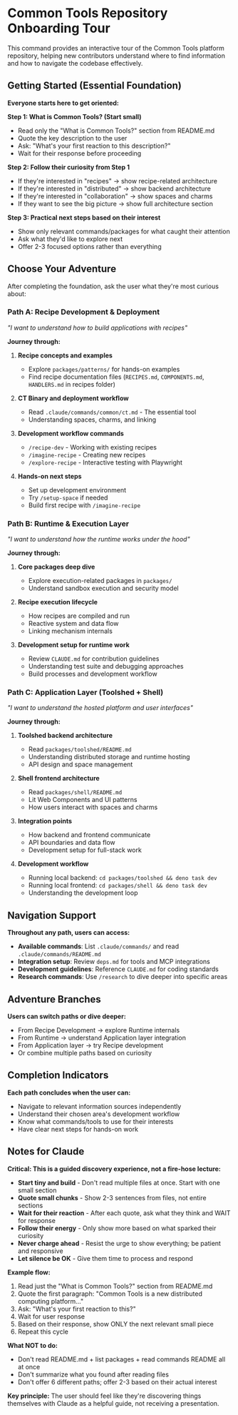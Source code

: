# Common Tools Repository Onboarding Tour

This command provides an interactive tour of the Common Tools platform repository, helping new contributors understand where to find information and how to navigate the codebase effectively.

## Getting Started (Essential Foundation)

**Everyone starts here to get oriented:**

**Step 1: What is Common Tools? (Start small)**
- Read only the "What is Common Tools?" section from README.md
- Quote the key description to the user
- Ask: "What's your first reaction to this description?"
- Wait for their response before proceeding

**Step 2: Follow their curiosity from Step 1**
- If they're interested in "recipes" → show recipe-related architecture
- If they're interested in "distributed" → show backend architecture  
- If they're interested in "collaboration" → show spaces and charms
- If they want to see the big picture → show full architecture section

**Step 3: Practical next steps based on their interest**
- Show only relevant commands/packages for what caught their attention
- Ask what they'd like to explore next
- Offer 2-3 focused options rather than everything

## Choose Your Adventure

After completing the foundation, ask the user what they're most curious about:

### Path A: Recipe Development & Deployment
*"I want to understand how to build applications with recipes"*

**Journey through:**
1. **Recipe concepts and examples**
   - Explore `packages/patterns/` for hands-on examples
   - Find recipe documentation files (`RECIPES.md`, `COMPONENTS.md`, `HANDLERS.md` in recipes folder)
   
2. **CT Binary and deployment workflow**
   - Read `.claude/commands/common/ct.md` - The essential tool
   - Understanding spaces, charms, and linking
   
3. **Development workflow commands**
   - `/recipe-dev` - Working with existing recipes
   - `/imagine-recipe` - Creating new recipes  
   - `/explore-recipe` - Interactive testing with Playwright
   
4. **Hands-on next steps**
   - Set up development environment
   - Try `/setup-space` if needed
   - Build first recipe with `/imagine-recipe`

### Path B: Runtime & Execution Layer  
*"I want to understand how the runtime works under the hood"*

**Journey through:**
1. **Core packages deep dive**
   - Explore execution-related packages in `packages/`
   - Understand sandbox execution and security model
   
2. **Recipe execution lifecycle**
   - How recipes are compiled and run
   - Reactive system and data flow
   - Linking mechanism internals
   
3. **Development setup for runtime work**
   - Review `CLAUDE.md` for contribution guidelines
   - Understanding test suite and debugging approaches
   - Build processes and development workflow

### Path C: Application Layer (Toolshed + Shell)
*"I want to understand the hosted platform and user interfaces"*

**Journey through:**
1. **Toolshed backend architecture**
   - Read `packages/toolshed/README.md`
   - Understanding distributed storage and runtime hosting
   - API design and space management
   
2. **Shell frontend architecture**  
   - Read `packages/shell/README.md`
   - Lit Web Components and UI patterns
   - How users interact with spaces and charms
   
3. **Integration points**
   - How backend and frontend communicate
   - API boundaries and data flow
   - Development setup for full-stack work
   
4. **Development workflow**
   - Running local backend: `cd packages/toolshed && deno task dev`
   - Running local frontend: `cd packages/shell && deno task dev`
   - Understanding the development loop

## Navigation Support

**Throughout any path, users can access:**
- **Available commands**: List `.claude/commands/` and read `.claude/commands/README.md`
- **Integration setup**: Review `deps.md` for tools and MCP integrations  
- **Development guidelines**: Reference `CLAUDE.md` for coding standards
- **Research commands**: Use `/research` to dive deeper into specific areas

## Adventure Branches

**Users can switch paths or dive deeper:**
- From Recipe Development → explore Runtime internals
- From Runtime → understand Application layer integration  
- From Application layer → try Recipe development
- Or combine multiple paths based on curiosity

## Completion Indicators

**Each path concludes when the user can:**
- Navigate to relevant information sources independently
- Understand their chosen area's development workflow
- Know what commands/tools to use for their interests
- Have clear next steps for hands-on work

## Notes for Claude

**Critical: This is a guided discovery experience, not a fire-hose lecture:**

- **Start tiny and build** - Don't read multiple files at once. Start with one small section
- **Quote small chunks** - Show 2-3 sentences from files, not entire sections  
- **Wait for their reaction** - After each quote, ask what they think and WAIT for response
- **Follow their energy** - Only show more based on what sparked their curiosity
- **Never charge ahead** - Resist the urge to show everything; be patient and responsive
- **Let silence be OK** - Give them time to process and respond

**Example flow:**
1. Read just the "What is Common Tools?" section from README.md
2. Quote the first paragraph: "Common Tools is a new distributed computing platform..."  
3. Ask: "What's your first reaction to this?"
4. Wait for user response
5. Based on their response, show ONLY the next relevant small piece
6. Repeat this cycle

**What NOT to do:**
- Don't read README.md + list packages + read commands README all at once
- Don't summarize what you found after reading files
- Don't offer 6 different paths; offer 2-3 based on their actual interest

**Key principle:** The user should feel like they're discovering things themselves with Claude as a helpful guide, not receiving a presentation.